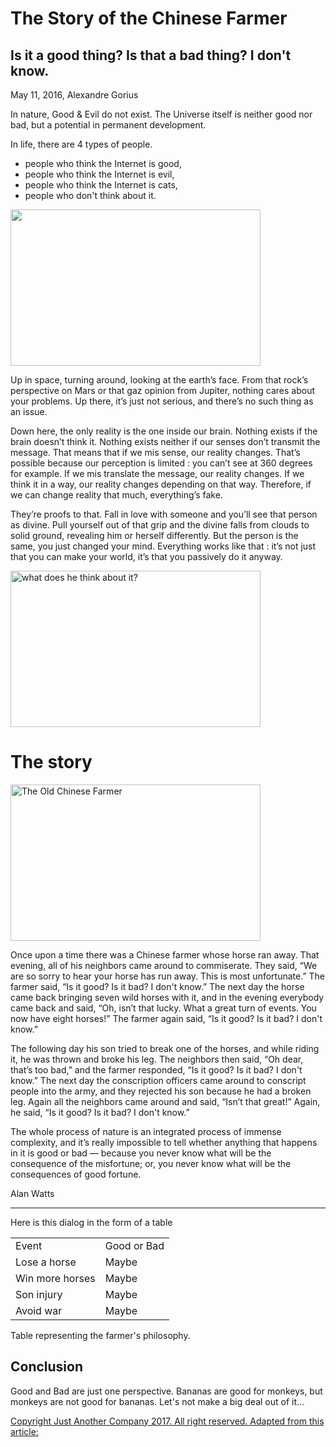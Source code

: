<html>
   <head>
      <h1> The Story of the Chinese Farmer</h1>
   </head>
   <body>
      <h2> Is it a good thing? Is that a bad thing? I don't know.</h2>
      May 11, 2016, Alexandre Gorius



   In nature, Good & Evil do not exist. The Universe itself is neither good nor bad, but a potential in permanent development.


   In life, there are 4 types of people.
   - people who think the Internet is good,
   - people who think the Internet is evil,
   - people who think the Internet is cats,
   - people who don't think about it.

   <a href="https://cdn-images-1.medium.com/max/1000/1*2PCmLZyzQaF2pyKYkSTFpA.jpeg">
               <img  src="https://cdn-images-1.medium.com/max/1000/1*2PCmLZyzQaF2pyKYkSTFpA.jpeg"
               width="400" height="250"/>
   </a>

   <p>Up in space, turning around, looking at the earth’s face. From that rock’s perspective on Mars or that gaz opinion from Jupiter, nothing cares about your problems. Up there, it’s just not serious, and there’s no such thing as an issue.

   Down here, the only reality is the one inside our brain. Nothing exists if the brain doesn’t think it. Nothing exists neither if our senses don’t transmit the message. That means that if we mis sense, our reality changes. That’s possible because our perception is limited : you can’t see at 360 degrees for example. If we mis translate the message, our reality changes. If we think it in a way, our reality changes depending on that way. Therefore, if we can change reality that much, everything’s fake.

   They’re proofs to that. Fall in love with someone and you’ll see that person as divine. Pull yourself out of that grip and the divine falls from clouds to solid ground, revealing him or herself differently. But the person is the same, you just changed your mind. Everything works like that : it’s not just that you can make your world, it’s that you passively do it anyway.</p>

   
   <a href="http://static2.businessinsider.com/image/52fe8230eab8ea4275063b89/nasa-has-determined-where-the-mysterious-jelly-doughnut-rock-on-mars-came-from.jpg">
               <img alt="what does he think about it?" src="http://static2.businessinsider.com/image/52fe8230eab8ea4275063b89/nasa-has-determined-where-the-mysterious-jelly-doughnut-rock-on-mars-came-from.jpg"
               width="400" height="250"/>
   </a>

   <h1>The story</h1>


   <a href="https://cdn-images-1.medium.com/max/800/1*IQqkmPXYZuJViY5p-ymk0A.jpeg">
               <img alt="The Old Chinese Farmer" src="https://cdn-images-1.medium.com/max/800/1*IQqkmPXYZuJViY5p-ymk0A.jpeg"
               width="400" height="250">
   </a>

   <p>Once upon a time there was a Chinese farmer whose horse ran away. That evening, all of his neighbors came around to commiserate. They said, “We are so sorry to hear your horse has run away. This is most unfortunate.” The farmer said, “Is it good? Is it bad? I don't know.” The next day the horse came back bringing seven wild horses with it, and in the evening everybody came back and said, “Oh, isn’t that lucky. What a great turn of events. You now have eight horses!” The farmer again said, “Is it good? Is it bad? I don't know.” 

   The following day his son tried to break one of the horses, and while riding it, he was thrown and broke his leg. The neighbors then said, “Oh dear, that’s too bad,” and the farmer responded, “Is it good? Is it bad? I don't know.” The next day the conscription officers came around to conscript people into the army, and they rejected his son because he had a broken leg. Again all the neighbors came around and said, “Isn’t that great!” Again, he said, “Is it good? Is it bad? I don't know.”

   The whole process of nature is an integrated process of immense complexity, and it’s really impossible to tell whether anything that happens in it is good or bad — because you never know what will be the consequence of the misfortune; or, you never know what will be the consequences of good fortune.</p>

   <p>Alan Watts</p>


   ----

   Here is this dialog in the form of a table
   <table>
      <tr>
       <td>Event</td>
       <td>Good or Bad </td>
      </tr>
      <tr>
       <td>Lose a horse</td>
       <td>Maybe</td>
      </tr>
      <tr>
       <td>Win more horses</td>
       <td>Maybe</td>
      </tr>
      <tr>
       <td>Son injury</td>
       <td>Maybe</td>
      </tr>
      <tr>
       <td>Avoid war</td>
       <td>Maybe</td>
      </tr>
   </table>
   <p>Table representing the farmer's philosophy.</p>
      
   <h2> Conclusion</h2>  
    <p>Good and Bad are just one perspective. Bananas are good for monkeys, but monkeys are not good for bananas. Let's not make a big deal out of it...</p>
   </body>
   <footer>
      <a href="https://wellsbaum.blog/2018/01/27/alan-watts-the-story-of-the-chinese-farmer/">Copyright Just Another Company 2017. All right reserved. Adapted from this article: </a>
   </footer>   
</html>
